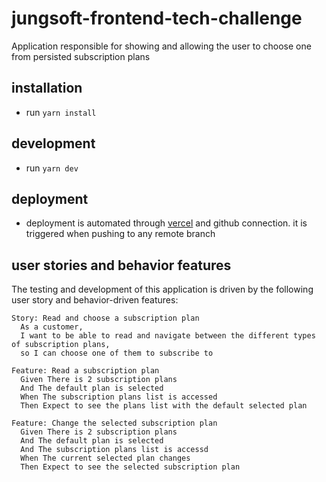 # jungsoft-frontend-tech-challenge

Application responsible for showing and allowing the user to choose one from persisted subscription plans

## installation

- run `yarn install`

## development

- run `yarn dev`

## deployment

- deployment is automated through [vercel](https://vercel.com/github) and github connection. it is triggered when pushing to any remote branch

## user stories and behavior features

The testing and development of this application is driven by the following user story and behavior-driven features:

```
Story: Read and choose a subscription plan
  As a customer,
  I want to be able to read and navigate between the different types of subscription plans,
  so I can choose one of them to subscribe to

Feature: Read a subscription plan
  Given There is 2 subscription plans
  And The default plan is selected
  When The subscription plans list is accessed
  Then Expect to see the plans list with the default selected plan

Feature: Change the selected subscription plan
  Given There is 2 subscription plans
  And The default plan is selected
  And The subscription plans list is accessd
  When The current selected plan changes
  Then Expect to see the selected subscription plan
```
